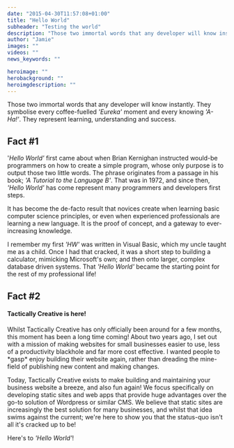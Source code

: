 ```yaml
---
date: "2015-04-30T11:57:08+01:00"
title: "Hello World"
subheader: "Testing the world"
description: "Those two immortal words that any developer will know instantly. They symbolise every coffee-fuelled 'Eureka' moment and every knowing 'A-Ha!'. They represent learning, understanding and success."
author: "Jamie"
images: ""
videos: ""
news_keywords: ""

heroimage: ""
herobackground: ""
heroimgdescription: ""
---
```


Those two immortal words that any developer will know instantly. They symbolise every coffee-fuelled *'Eureka'* moment and every knowing *'A-Ha!'*. They represent learning, understanding and success.

## Fact #1
'*Hello World'* first came about when Brian Kernighan instructed would-be programmers on how to create a simple program, whose only purpose is to output those two little words. The phrase originates from a passage in his book; *'A Tutorial to the Language B'*. That was in 1972, and since then, *'Hello World'* has come represent many programmers and developers first steps.

It has become the de-facto result that novices create when learning basic computer science principles, or even when experienced professionals are learning a new language. It is the proof of concept, and a gateway to ever-increasing knowledge. 

I remember my first *'HW'* was written in Visual Basic, which my uncle taught me as a child. Once I had that cracked, it was a short step to building a calculator, mimicking Microsoft's own; and then onto larger, complex database driven systems. That *'Hello World'* became the starting point for the rest of my professional life!

## Fact #2
#### Tactically Creative is here!
Whilst Tactically Creative has only officially been around for a few months, this moment has been a long time coming! About two years ago, I set out with a mission of making websites for small businesses easier to use, less of a productivity blackhole and far more cost effective. I wanted people to \*gasp\* enjoy building their website again, rather than dreading the mine-field of publishing new content and making changes.

Today, Tactically Creative exists to make building and maintaining your business website a breeze, and also fun again! We focus specifically on developing static sites and web apps that provide huge advantages over the go-to solution of Wordpress or similar CMS. We believe that static sites are increasingly the best solution for many businesses, and whilst that idea swims against the current; we're here to show you that the status-quo isn't all it's cracked up to be!

Here's to *'Hello World'*!